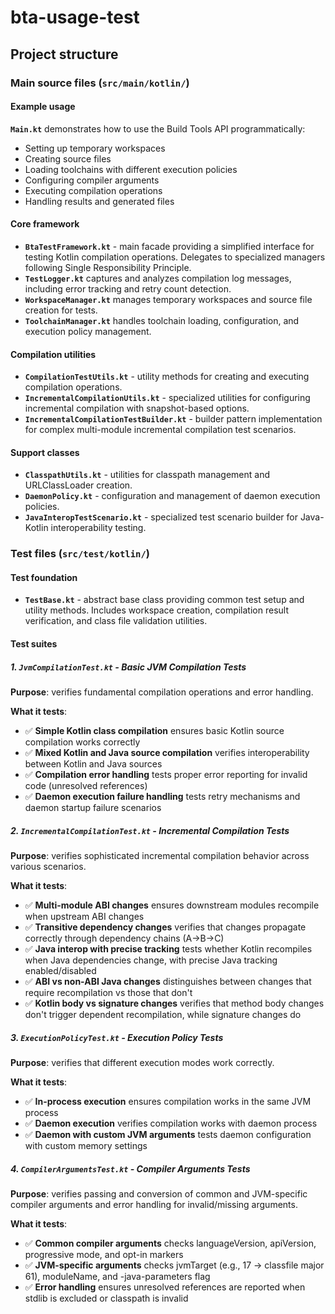 # bta-usage-test

## Project structure

### Main source files (`src/main/kotlin/`)

#### Example usage
**`Main.kt`** demonstrates how to use the Build Tools API programmatically:
- Setting up temporary workspaces
- Creating source files
- Loading toolchains with different execution policies
- Configuring compiler arguments
- Executing compilation operations
- Handling results and generated files

#### Core framework
- **`BtaTestFramework.kt`** - main facade providing a simplified interface for testing Kotlin compilation operations. Delegates to specialized managers following Single Responsibility Principle.
- **`TestLogger.kt`** captures and analyzes compilation log messages, including error tracking and retry count detection.
- **`WorkspaceManager.kt`** manages temporary workspaces and source file creation for tests.
- **`ToolchainManager.kt`** handles toolchain loading, configuration, and execution policy management.

#### Compilation utilities
- **`CompilationTestUtils.kt`** - utility methods for creating and executing compilation operations.
- **`IncrementalCompilationUtils.kt`** - specialized utilities for configuring incremental compilation with snapshot-based options.
- **`IncrementalCompilationTestBuilder.kt`** - builder pattern implementation for complex multi-module incremental compilation test scenarios.

#### Support classes
- **`ClasspathUtils.kt`** - utilities for classpath management and URLClassLoader creation.
- **`DaemonPolicy.kt`** - configuration and management of daemon execution policies.
- **`JavaInteropTestScenario.kt`** - specialized test scenario builder for Java-Kotlin interoperability testing.

### Test files (`src/test/kotlin/`)

#### Test foundation
- **`TestBase.kt`** - abstract base class providing common test setup and utility methods. Includes workspace creation, compilation result verification, and class file validation utilities.

#### Test suites

##### 1. **`JvmCompilationTest.kt`** - Basic JVM Compilation Tests
**Purpose**: verifies fundamental compilation operations and error handling.

**What it tests**:
- ✅ **Simple Kotlin class compilation** ensures basic Kotlin source compilation works correctly
- ✅ **Mixed Kotlin and Java source compilation** verifies interoperability between Kotlin and Java sources
- ✅ **Compilation error handling** tests proper error reporting for invalid code (unresolved references)
- ✅ **Daemon execution failure handling** tests retry mechanisms and daemon startup failure scenarios

##### 2. **`IncrementalCompilationTest.kt`** - Incremental Compilation Tests
**Purpose**: verifies sophisticated incremental compilation behavior across various scenarios.

**What it tests**:
- ✅ **Multi-module ABI changes** ensures downstream modules recompile when upstream ABI changes
- ✅ **Transitive dependency changes** verifies that changes propagate correctly through dependency chains (A→B→C)
- ✅ **Java interop with precise tracking** tests whether Kotlin recompiles when Java dependencies change, with precise Java tracking enabled/disabled
- ✅ **ABI vs non-ABI Java changes** distinguishes between changes that require recompilation vs those that don't
- ✅ **Kotlin body vs signature changes** verifies that method body changes don't trigger dependent recompilation, while signature changes do

##### 3. **`ExecutionPolicyTest.kt`** - Execution Policy Tests
**Purpose**: verifies that different execution modes work correctly.

**What it tests**:
- ✅ **In-process execution** ensures compilation works in the same JVM process
- ✅ **Daemon execution** verifies compilation works with daemon process
- ✅ **Daemon with custom JVM arguments** tests daemon configuration with custom memory settings

##### 4. **`CompilerArgumentsTest.kt`** - Compiler Arguments Tests
**Purpose**: verifies passing and conversion of common and JVM-specific compiler arguments and error handling for invalid/missing arguments.

**What it tests**:
- ✅ **Common compiler arguments** checks languageVersion, apiVersion, progressive mode, and opt-in markers
- ✅ **JVM-specific arguments** checks jvmTarget (e.g., 17 → classfile major 61), moduleName, and -java-parameters flag
- ✅ **Error handling** ensures unresolved references are reported when stdlib is excluded or classpath is invalid
